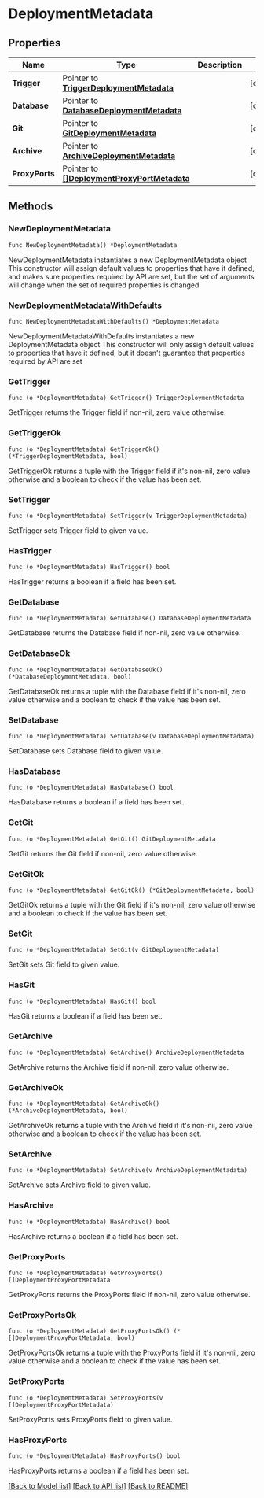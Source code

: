# DeploymentMetadata

## Properties

Name | Type | Description | Notes
------------ | ------------- | ------------- | -------------
**Trigger** | Pointer to [**TriggerDeploymentMetadata**](TriggerDeploymentMetadata.md) |  | [optional] 
**Database** | Pointer to [**DatabaseDeploymentMetadata**](DatabaseDeploymentMetadata.md) |  | [optional] 
**Git** | Pointer to [**GitDeploymentMetadata**](GitDeploymentMetadata.md) |  | [optional] 
**Archive** | Pointer to [**ArchiveDeploymentMetadata**](ArchiveDeploymentMetadata.md) |  | [optional] 
**ProxyPorts** | Pointer to [**[]DeploymentProxyPortMetadata**](DeploymentProxyPortMetadata.md) |  | [optional] 

## Methods

### NewDeploymentMetadata

`func NewDeploymentMetadata() *DeploymentMetadata`

NewDeploymentMetadata instantiates a new DeploymentMetadata object
This constructor will assign default values to properties that have it defined,
and makes sure properties required by API are set, but the set of arguments
will change when the set of required properties is changed

### NewDeploymentMetadataWithDefaults

`func NewDeploymentMetadataWithDefaults() *DeploymentMetadata`

NewDeploymentMetadataWithDefaults instantiates a new DeploymentMetadata object
This constructor will only assign default values to properties that have it defined,
but it doesn't guarantee that properties required by API are set

### GetTrigger

`func (o *DeploymentMetadata) GetTrigger() TriggerDeploymentMetadata`

GetTrigger returns the Trigger field if non-nil, zero value otherwise.

### GetTriggerOk

`func (o *DeploymentMetadata) GetTriggerOk() (*TriggerDeploymentMetadata, bool)`

GetTriggerOk returns a tuple with the Trigger field if it's non-nil, zero value otherwise
and a boolean to check if the value has been set.

### SetTrigger

`func (o *DeploymentMetadata) SetTrigger(v TriggerDeploymentMetadata)`

SetTrigger sets Trigger field to given value.

### HasTrigger

`func (o *DeploymentMetadata) HasTrigger() bool`

HasTrigger returns a boolean if a field has been set.

### GetDatabase

`func (o *DeploymentMetadata) GetDatabase() DatabaseDeploymentMetadata`

GetDatabase returns the Database field if non-nil, zero value otherwise.

### GetDatabaseOk

`func (o *DeploymentMetadata) GetDatabaseOk() (*DatabaseDeploymentMetadata, bool)`

GetDatabaseOk returns a tuple with the Database field if it's non-nil, zero value otherwise
and a boolean to check if the value has been set.

### SetDatabase

`func (o *DeploymentMetadata) SetDatabase(v DatabaseDeploymentMetadata)`

SetDatabase sets Database field to given value.

### HasDatabase

`func (o *DeploymentMetadata) HasDatabase() bool`

HasDatabase returns a boolean if a field has been set.

### GetGit

`func (o *DeploymentMetadata) GetGit() GitDeploymentMetadata`

GetGit returns the Git field if non-nil, zero value otherwise.

### GetGitOk

`func (o *DeploymentMetadata) GetGitOk() (*GitDeploymentMetadata, bool)`

GetGitOk returns a tuple with the Git field if it's non-nil, zero value otherwise
and a boolean to check if the value has been set.

### SetGit

`func (o *DeploymentMetadata) SetGit(v GitDeploymentMetadata)`

SetGit sets Git field to given value.

### HasGit

`func (o *DeploymentMetadata) HasGit() bool`

HasGit returns a boolean if a field has been set.

### GetArchive

`func (o *DeploymentMetadata) GetArchive() ArchiveDeploymentMetadata`

GetArchive returns the Archive field if non-nil, zero value otherwise.

### GetArchiveOk

`func (o *DeploymentMetadata) GetArchiveOk() (*ArchiveDeploymentMetadata, bool)`

GetArchiveOk returns a tuple with the Archive field if it's non-nil, zero value otherwise
and a boolean to check if the value has been set.

### SetArchive

`func (o *DeploymentMetadata) SetArchive(v ArchiveDeploymentMetadata)`

SetArchive sets Archive field to given value.

### HasArchive

`func (o *DeploymentMetadata) HasArchive() bool`

HasArchive returns a boolean if a field has been set.

### GetProxyPorts

`func (o *DeploymentMetadata) GetProxyPorts() []DeploymentProxyPortMetadata`

GetProxyPorts returns the ProxyPorts field if non-nil, zero value otherwise.

### GetProxyPortsOk

`func (o *DeploymentMetadata) GetProxyPortsOk() (*[]DeploymentProxyPortMetadata, bool)`

GetProxyPortsOk returns a tuple with the ProxyPorts field if it's non-nil, zero value otherwise
and a boolean to check if the value has been set.

### SetProxyPorts

`func (o *DeploymentMetadata) SetProxyPorts(v []DeploymentProxyPortMetadata)`

SetProxyPorts sets ProxyPorts field to given value.

### HasProxyPorts

`func (o *DeploymentMetadata) HasProxyPorts() bool`

HasProxyPorts returns a boolean if a field has been set.


[[Back to Model list]](../README.md#documentation-for-models) [[Back to API list]](../README.md#documentation-for-api-endpoints) [[Back to README]](../README.md)


